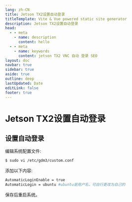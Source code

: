 ```yaml
---
lang: zh-CN
title: Jetson TX2设置自动登录
titleTemplate: Vite & Vue powered static site generator
description: Jetson TX2设置自动登录
head:
  - - meta
    - name: description
      content: hello
  - - meta
    - name: keywords
      content: jetson TX2 VNC 自动 登录 SEO
layout: doc
navbar: true
sidebar: true
aside: true
outline: deep
lastUpdated: Date
editLink: false
footer: true
---
```

# Jetson TX2设置自动登录

## 设置自动登录

编辑系统配置文件:
```sh
$ sudo vi /etc/gdm3/custom.conf
```

添加以下内容:
```sh
AutomaticLoginEnable = true
AutomaticLogin = ubuntu #ubuntu是用户名，可自行更改为自己的
```

保存后重启系统。